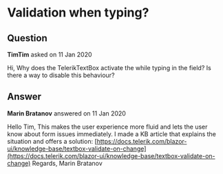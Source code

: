 # Validation when typing?

## Question

**TimTim** asked on 11 Jan 2020

Hi, Why does the TelerikTextBox activate the <ValidationSummary /> while typing in the field? Is there a way to disable this behaviour?

## Answer

**Marin Bratanov** answered on 11 Jan 2020

Hello Tim, This makes the user experience more fluid and lets the user know about form issues immediately. I made a KB article that explains the situation and offers a solution: [https://docs.telerik.com/blazor-ui/knowledge-base/textbox-validate-on-change](https://docs.telerik.com/blazor-ui/knowledge-base/textbox-validate-on-change) Regards, Marin Bratanov
